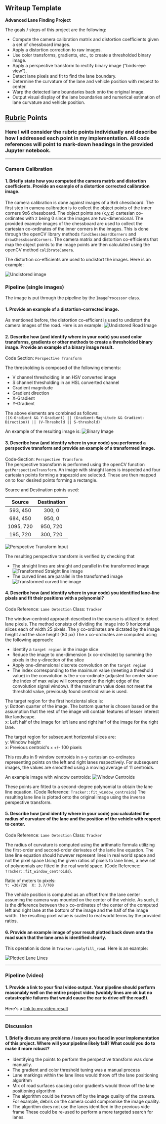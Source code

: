 ## Writeup Template

**Advanced Lane Finding Project**

The goals / steps of this project are the following:

* Compute the camera calibration matrix and distortion coefficients given a set of chessboard images.
* Apply a distortion correction to raw images.
* Use color transforms, gradients, etc., to create a thresholded binary image.
* Apply a perspective transform to rectify binary image ("birds-eye view").
* Detect lane pixels and fit to find the lane boundary.
* Determine the curvature of the lane and vehicle position with respect to center.
* Warp the detected lane boundaries back onto the original image.
* Output visual display of the lane boundaries and numerical estimation of lane curvature and vehicle position.

[//]: # (Image References)

[image1]: ./output_images/undistored11.jpg "Undistorted"
[image2]: ./output_images/undistorted_road1.jpg "Road Transformed"
[image3]: ./output_images/threshold1.jpg "Binary Example"
[image4]: ./output_images/straight_lines_perspective.png "Straight line Image for Perspective Transform"
[image5]: ./output_images/perspective_after_1.jpg "Warp of straight line example"
[image6]: ./output_images/perspective_after_2.jpg "Warp of curved line example"
[image7]: ./output_images/centroid1.jpg "Fit Visual"
[image8]: ./output_images/road/road1.jpg "Output"
[video1]: ./annotated_project_video_1.mp4 "Video"

## [Rubric](https://review.udacity.com/#!/rubrics/571/view) Points

### Here I will consider the rubric points individually and describe how I addressed each point in my implementation. All code references will point to mark-down headings in the provided Jupyter notebook.  

---

### Camera Calibration

#### 1. Briefly state how you computed the camera matrix and distortion coefficients. Provide an example of a distortion corrected calibration image.

The camera calibration is done against images of a 9x6 chessboard.
The first step in camera calibration is to collect the object points of the inner corners 9x6 chessboard. The object points are (x,y,z) cartesian co-ordinates with z being 0 since the images are two-dimensional.
The provided example images of the chessboard are used to collect the cartesian co-ordinates of the inner corners in the images. This is done through the openCV library methods `findChessboardCorners` and `drawChessboardCorners`.
The camera matrix and distortion co-efficients that map the object points to the image points are then calculated using the openCV method  `calibrateCamera`.

The distortion co-efficients are used to undistort the images. Here is an example:

![Undistored image][image1]

### Pipeline (single images)

The image is put through the pipeline by the `ImageProcessor` class.

#### 1. Provide an example of a distortion-corrected image.

As mentioned before, the distortion co-efficient is used to undistort the camera images of the road. Here is an example:
![Undistored Road Image][image2]

#### 2. Describe how (and identify where in your code) you used color transforms, gradients or other methods to create a thresholded binary image.  Provide an example of a binary image result.

Code Section: ```Perspective Transform```  

The thresholding is composed of the following elements:
- V channel thresholding in an HSV converted image
- S channel thresholding in an HSL converted channel
- Gradient magnitude
- Gradient direction
- X-Gradient
- Y-Gradient

The above elements are combined as follows:  
`((X-Gradient && Y-Gradient) || (Gradient-Magnitude && Gradient-Direction)) || (V-Threshold || S-threshold)`

An example of the resulting image is:
![Binary Image][image3]

#### 3. Describe how (and identify where in your code) you performed a perspective transform and provide an example of a transformed image.

Code-Section: ```Perspective Transform```  
The perspective trasnsform is performed using the openCV function `getPerspectiveTransform`.
An image with straight lanes is inspected and four cartesian points forming a trapezoid are selected. These are then mapped on to four desired points forming a rectangle. 


Source and Destination points used:

| Source        | Destination   | 
|:-------------:|:-------------:| 
| 593, 450      | 300, 0        | 
| 684, 450      | 950, 0        |
| 1095, 720     | 950, 720      |
| 195, 720      | 300, 720      |

![Perspective Transform Input][image4]

The resulting perspective transform is verified by checking that
- The straight lines are straight and parallel in the transformed image
![Transformed Straight line image][image5]
- The curved lines are parallel in the transformed image
![Transformed curved line image][image6]


#### 4. Describe how (and identify where in your code) you identified lane-line pixels and fit their positions with a polynomial?

Code Reference: `Lane Detection` Class: `Tracker`

The window-centroid approach described in the course is utilized to detect lane pixels.
The method consists of dividing the image into 9 horizontal slices each of width 25 pixels.
The y co-ordinates are dictated by the image height and the slice height (80 px)
The x co-ordinates are computed using the following approach:
- Identify a `target region` in the image slice
- Reduce the image to one-dimension (x co-ordinate)  by summing the pixels in the y-direction of the slice
- Apply one-dimensional discrete convolution on the `target region`
- The index corresponding to the maximum value (meeting a threshold value) in the convolution is the x-co-ordinate (adjusted for center since the index of max value will correspond to the right edge of the convolution signal window). If the maximum value does not meet the threshold value, previously found centroid value is used.

The target region for the first horiziontal slice is:  
y: Bottom quarter of the image. The bottom quarter is chosen based on the assumption that the rest of the image will contain features of lesser interest like landscape.  
x: Left half of the image for left lane and right half of the image for the right lane.  

The target region for subsequent horizontal slices are:  
y: Window height  
x: Previous centroid's `x` +/- 100 pixels  

This results in 9 window centroids in x-y cartesian co-ordinates representing points on the left and right lanes respectively.
For subsequent images, the values are smoothed using a moving average of 11 centroids.

An example image with window centroids:
![Window Centroids][image7]

These points are fitted to a second-degree polynomial to obtain the lane line equation. (Code Reference: `Tracker::fit_window_centroids`)
The resulting lane line is plotted onto the original image using the inverse perspective transform.

#### 5. Describe how (and identify where in your code) you calculated the radius of curvature of the lane and the position of the vehicle with respect to center.

Code Reference: `Lane Detection` Class: `Tracker`

The radius of curvature is computed using the arithmatic formula utilizing the first-order and second-order derivates of the lanle line equation. The lane line equation should however represent lines in real world space and not the pixel space
Using the given ratios of pixels to lane lines, a new set of polynomials are fitted in the real world space. (Code Reference: `Tracker::fit_window_centroids`).

Ratio of meters to pixels:  
`Y: =30/720  X: 3.7/700`  

The vehicle position is computed as an offset from the lane center assuming the camera was mounted on the center of the vehicle. As such, it is the difference between the x co-ordinates of the center of the computed left and right lane at the bottom of the image and the half of the image width. The resulting pixel value is scaled to real world terms by the provided ratios. 

#### 6. Provide an example image of your result plotted back down onto the road such that the lane area is identified clearly.
This operation is done in `Tracker::polyfill_road`.
Here is an example:

![Plotted Lane Lines][image8]

---

### Pipeline (video)

#### 1. Provide a link to your final video output.  Your pipeline should perform reasonably well on the entire project video (wobbly lines are ok but no catastrophic failures that would cause the car to drive off the road!).

Here's a [link to my video result][video1]

---

### Discussion

#### 1. Briefly discuss any problems / issues you faced in your implementation of this project.  Where will your pipeline likely fail?  What could you do to make it more robust?
- Identifying the points to perform the perspective transform was done manually.
- The gradient and color threshold tuning was a manual process
- Lane markings within the lane lines would throw off the lane positioning algorithm
- Mix of road surfaces causing color gradients would throw off the lane positioning algorithm
- The algorithm could be thrown off by the image quality of the camera. For example, debris on the camera could compromise the image quality.
- The algorithm does not use the lanes identified in the previous vide frame These could be re-used to perform a more targeted search for lanes.
